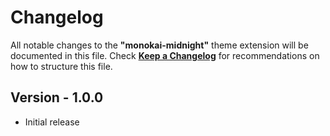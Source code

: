 # Changelog

All notable changes to the **"monokai-midnight"** theme extension will be documented in this file.
Check [**Keep a Changelog**](https://keepachangelog.com/) for recommendations on how to structure this file.

## Version - 1.0.0

-  Initial release
